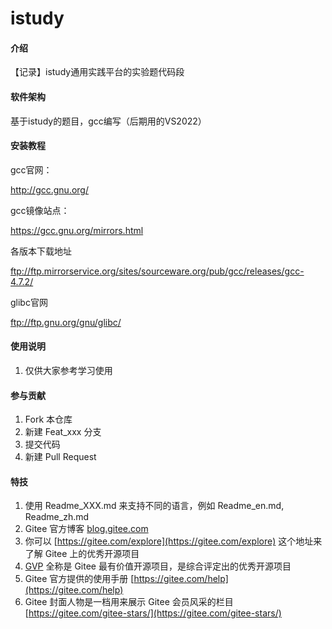 # istudy

#### 介绍
【记录】istudy通用实践平台的实验题代码段

#### 软件架构
基于istudy的题目，gcc编写（后期用的VS2022）


#### 安装教程

gcc官网：

http://gcc.gnu.org/

gcc镜像站点：

https://gcc.gnu.org/mirrors.html

各版本下载地址

ftp://ftp.mirrorservice.org/sites/sourceware.org/pub/gcc/releases/gcc-4.7.2/

glibc官网

ftp://ftp.gnu.org/gnu/glibc/

#### 使用说明

1.  仅供大家参考学习使用

#### 参与贡献

1.  Fork 本仓库
2.  新建 Feat_xxx 分支
3.  提交代码
4.  新建 Pull Request


#### 特技

1.  使用 Readme\_XXX.md 来支持不同的语言，例如 Readme\_en.md, Readme\_zh.md
2.  Gitee 官方博客 [blog.gitee.com](https://blog.gitee.com)
3.  你可以 [https://gitee.com/explore](https://gitee.com/explore) 这个地址来了解 Gitee 上的优秀开源项目
4.  [GVP](https://gitee.com/gvp) 全称是 Gitee 最有价值开源项目，是综合评定出的优秀开源项目
5.  Gitee 官方提供的使用手册 [https://gitee.com/help](https://gitee.com/help)
6.  Gitee 封面人物是一档用来展示 Gitee 会员风采的栏目 [https://gitee.com/gitee-stars/](https://gitee.com/gitee-stars/)
